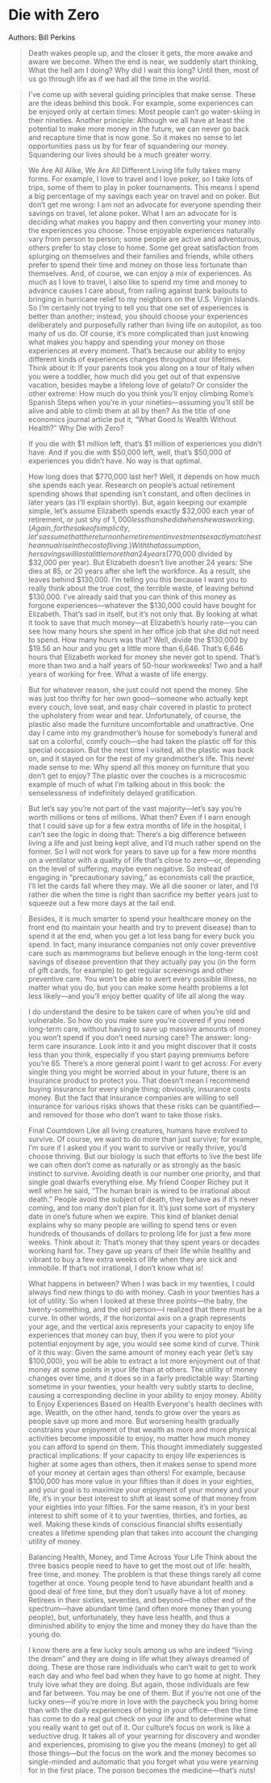 # Die with Zero
Authors: Bill Perkins

>Death wakes people up, and the closer it gets, the more awake and aware we become. When the end is near, we suddenly start thinking, What the hell am I doing? Why did I wait this long? Until then, most of us go through life as if we had all the time in the world.

>I’ve come up with several guiding principles that make sense. These are the ideas behind this book. For example, some experiences can be enjoyed only at certain times: Most people can’t go water-skiing in their nineties. Another principle: Although we all have at least the potential to make more money in the future, we can never go back and recapture time that is now gone. So it makes no sense to let opportunities pass us by for fear of squandering our money. Squandering our lives should be a much greater worry.

>We Are All Alike, We Are All Different Living life fully takes many forms. For example, I love to travel and I love poker, so I take lots of trips, some of them to play in poker tournaments. This means I spend a big percentage of my savings each year on travel and on poker. But don’t get me wrong: I am not an advocate for everyone spending their savings on travel, let alone poker. What I am an advocate for is deciding what makes you happy and then converting your money into the experiences you choose. Those enjoyable experiences naturally vary from person to person; some people are active and adventurous, others prefer to stay close to home. Some get great satisfaction from splurging on themselves and their families and friends, while others prefer to spend their time and money on those less fortunate than themselves. And, of course, we can enjoy a mix of experiences. As much as I love to travel, I also like to spend my time and money to advance causes I care about, from railing against bank bailouts to bringing in hurricane relief to my neighbors on the U.S. Virgin Islands. So I’m certainly not trying to tell you that one set of experiences is better than another; instead, you should choose your experiences deliberately and purposefully rather than living life on autopilot, as too many of us do. Of course, it’s more complicated than just knowing what makes you happy and spending your money on those experiences at every moment. That’s because our ability to enjoy different kinds of experiences changes throughout our lifetimes. Think about it: If your parents took you along on a tour of Italy when you were a toddler, how much did you get out of that expensive vacation, besides maybe a lifelong love of gelato? Or consider the other extreme: How much do you think you’ll enjoy climbing Rome’s Spanish Steps when you’re in your nineties—assuming you’ll still be alive and able to climb them at all by then? As the title of one economics journal article put it, “What Good Is Wealth Without Health?”
Why Die with Zero?

>If you die with $1 million left, that’s $1 million of experiences you didn’t have. And if you die with $50,000 left, well, that’s $50,000 of experiences you didn’t have. No way is that optimal.

>How long does that $770,000 last her? Well, it depends on how much she spends each year. Research on people’s actual retirement spending shows that spending isn’t constant, and often declines in later years (as I’ll explain shortly). But, again keeping our example simple, let’s assume Elizabeth spends exactly $32,000 each year of retirement, or just shy of $1,000 less than she did when she was working. (Again, for the sake of simplicity, let’s assume that the return on her retirement investments exactly matches the annual rise in the cost of living.) With that assumption, her savings will last a little more than 24 years ($770,000 divided by $32,000 per year). But Elizabeth doesn’t live another 24 years: She dies at 85, or 20 years after she left the workforce. As a result, she leaves behind $130,000. I’m telling you this because I want you to really think about the true cost, the terrible waste, of leaving behind $130,000. I’ve already said that you can think of this money as forgone experiences—whatever the $130,000 could have bought for Elizabeth. That’s sad in itself, but it’s not only that. By looking at what it took to save that much money—at Elizabeth’s hourly rate—you can see how many hours she spent in her office job that she did not need to spend. How many hours was that? Well, divide the $130,000 by $19.56 an hour and you get a little more than 6,646. That’s 6,646 hours that Elizabeth worked for money she never got to spend. That’s more than two and a half years of 50-hour workweeks! Two and a half years of working for free. What a waste of life energy.

>But for whatever reason, she just could not spend the money. She was just too thrifty for her own good—someone who actually kept every couch, love seat, and easy chair covered in plastic to protect the upholstery from wear and tear. Unfortunately, of course, the plastic also made the furniture uncomfortable and unattractive. One day I came into my grandmother’s house for somebody’s funeral and sat on a colorful, comfy couch—she had taken the plastic off for this special occasion. But the next time I visited, all the plastic was back on, and it stayed on for the rest of my grandmother’s life. This never made sense to me: Why spend all this money on furniture that you don’t get to enjoy? The plastic over the couches is a microcosmic example of much of what I’m talking about in this book: the senselessness of indefinitely delayed gratification.

>But let’s say you’re not part of the vast majority—let’s say you’re worth millions or tens of millions. What then? Even if I earn enough that I could save up for a few extra months of life in the hospital, I can’t see the logic in doing that: There’s a big difference between living a life and just being kept alive, and I’d much rather spend on the former. So I will not work for years to save up for a few more months on a ventilator with a quality of life that’s close to zero—or, depending on the level of suffering, maybe even negative. So instead of engaging in “precautionary saving,” as economists call the practice, I’ll let the cards fall where they may. We all die sooner or later, and I’d rather die when the time is right than sacrifice my better years just to squeeze out a few more days at the tail end.

>Besides, it is much smarter to spend your healthcare money on the front end (to maintain your health and try to prevent disease) than to spend it at the end, when you get a lot less bang for every buck you spend. In fact, many insurance companies not only cover preventive care such as mammograms but believe enough in the long-term cost savings of disease prevention that they actually pay you (in the form of gift cards, for example) to get regular screenings and other preventive care. You won’t be able to avert every possible illness, no matter what you do, but you can make some health problems a lot less likely—and you’ll enjoy better quality of life all along the way.

>I do understand the desire to be taken care of when you’re old and vulnerable. So how do you make sure you’re covered if you need long-term care, without having to save up massive amounts of money you won’t spend if you don’t need nursing care? The answer: long-term care insurance. Look into it and you might discover that it costs less than you think, especially if you start paying premiums before you’re 65. There’s a more general point I want to get across: For every single thing you might be worried about in your future, there is an insurance product to protect you. That doesn’t mean I recommend buying insurance for every single thing; obviously, insurance costs money. But the fact that insurance companies are willing to sell insurance for various risks shows that these risks can be quantified—and removed for those who don’t want to take those risks.

>Final Countdown Like all living creatures, humans have evolved to survive. Of course, we want to do more than just survive; for example, I’m sure if I asked you if you want to survive or really thrive, you’d choose thriving. But our biology is such that efforts to live the best life we can often don’t come as naturally or as strongly as the basic instinct to survive. Avoiding death is our number one priority, and that single goal dwarfs everything else. My friend Cooper Richey put it well when he said, “The human brain is wired to be irrational about death.” People avoid the subject of death, they behave as if it’s never coming, and too many don’t plan for it. It’s just some sort of mystery date in one’s future when we expire. This kind of blanket denial explains why so many people are willing to spend tens or even hundreds of thousands of dollars to prolong life for just a few more weeks. Think about it: That’s money that they spent years or decades working hard for. They gave up years of their life while healthy and vibrant to buy a few extra weeks of life when they are sick and immobile. If that’s not irrational, I don’t know what is!

>What happens in between? When I was back in my twenties, I could always find new things to do with money. Cash in your twenties has a lot of utility. So when I looked at these three points—the baby, the twenty-something, and the old person—I realized that there must be a curve. In other words, if the horizontal axis on a graph represents your age, and the vertical axis represents your capacity to enjoy life experiences that money can buy, then if you were to plot your potential enjoyment by age, you would see some kind of curve. Think of it this way: Given the same amount of money each year (let’s say $100,000), you will be able to extract a lot more enjoyment out of that money at some points in your life than at others. The utility of money changes over time, and it does so in a fairly predictable way: Starting sometime in your twenties, your health very subtly starts to decline, causing a corresponding decline in your ability to enjoy money. Ability to Enjoy Experiences Based on Health Everyone's health declines with age. Wealth, on the other hand, tends to grow over the years as people save up more and more. But worsening health gradually constrains your enjoyment of that wealth as more and more physical activities become impossible to enjoy, no matter how much money you can afford to spend on them. This thought immediately suggested practical implications: If your capacity to enjoy life experiences is higher at some ages than others, then it makes sense to spend more of your money at certain ages than others! For example, because $100,000 has more value in your fifties than it does in your eighties, and your goal is to maximize your enjoyment of your money and your life, it’s in your best interest to shift at least some of that money from your eighties into your fifties. For the same reason, it’s in your best interest to shift some of it to your twenties, thirties, and forties, as well. Making these kinds of conscious financial shifts essentially creates a lifetime spending plan that takes into account the changing utility of money.

>Balancing Health, Money, and Time Across Your Life Think about the three basics people need to have to get the most out of life: health, free time, and money. The problem is that these things rarely all come together at once. Young people tend to have abundant health and a good deal of free time, but they don’t usually have a lot of money. Retirees in their sixties, seventies, and beyond—the other end of the spectrum—have abundant time (and often more money than young people), but, unfortunately, they have less health, and thus a diminished ability to enjoy the time and money they do have than the young do.

>I know there are a few lucky souls among us who are indeed “living the dream” and they are doing in life what they always dreamed of doing. These are those rare individuals who can’t wait to get to work each day and who feel bad when they have to go home at night. They truly love what they are doing. But again, those individuals are few and far between. You may be one of them. But if you’re not one of the lucky ones—if you’re more in love with the paycheck you bring home than with the daily experiences of being in your office—then the time has come to do a real gut check on your life and to determine what you really want to get out of it. Our culture’s focus on work is like a seductive drug. It takes all of your yearning for discovery and wonder and experiences, promising to give you the means (money) to get all those things—but the focus on the work and the money becomes so single-minded and automatic that you forget what you were yearning for in the first place. The poison becomes the medicine—that’s nuts!